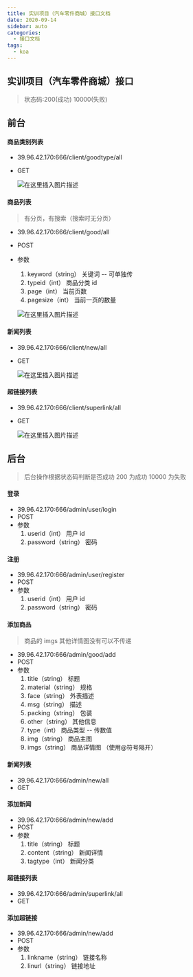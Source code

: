 ```yaml
---
title: 实训项目（汽车零件商城）接口文档
date: 2020-09-14
sidebar: auto
categories:
  - 接口文档
tags:
  - koa
---
```


## 实训项目（汽车零件商城）接口

> 状态码:200(成功) 10000(失败)

## 前台

#### 商品类别列表

- 39.96.42.170:666/client/goodtype/all
- GET

  ![在这里插入图片描述](https://img-blog.csdnimg.cn/20200915110314279.png?x-oss-process=image/watermark,type_ZmFuZ3poZW5naGVpdGk,shadow_10,text_aHR0cHM6Ly9ibG9nLmNzZG4ubmV0L3dlaXhpbl80NjI0MDE2Mg==,size_16,color_FFFFFF,t_70#pic_center)

#### 商品列表

> 有分页，有搜索（搜索时无分页）

- 39.96.42.170:666/client/good/all
- POST
- 参数

  1. keyword（string） 关键词 -- 可单独传
  2. typeid（int） 商品分类 id
  3. page（int） 当前页数
  4. pagesize（int） 当前一页的数量

  ![在这里插入图片描述](https://img-blog.csdnimg.cn/20200915105246856.png?x-oss-process=image/watermark,type_ZmFuZ3poZW5naGVpdGk,shadow_10,text_aHR0cHM6Ly9ibG9nLmNzZG4ubmV0L3dlaXhpbl80NjI0MDE2Mg==,size_16,color_FFFFFF,t_70#pic_center)

#### 新闻列表

- 39.96.42.170:666/client/new/all
- GET

  ![在这里插入图片描述](https://img-blog.csdnimg.cn/20200915105516592.png?x-oss-process=image/watermark,type_ZmFuZ3poZW5naGVpdGk,shadow_10,text_aHR0cHM6Ly9ibG9nLmNzZG4ubmV0L3dlaXhpbl80NjI0MDE2Mg==,size_16,color_FFFFFF,t_70#pic_center)

#### 超链接列表

- 39.96.42.170:666/client/superlink/all
- GET

  ![在这里插入图片描述](https://img-blog.csdnimg.cn/20200915105645167.png?x-oss-process=image/watermark,type_ZmFuZ3poZW5naGVpdGk,shadow_10,text_aHR0cHM6Ly9ibG9nLmNzZG4ubmV0L3dlaXhpbl80NjI0MDE2Mg==,size_16,color_FFFFFF,t_70#pic_center)

## 后台

> 后台操作根据状态码判断是否成功 200 为成功 10000 为失败

#### 登录

- 39.96.42.170:666/admin/user/login
- POST
- 参数
  1. userid（int） 用户 id
  2. password（string） 密码

#### 注册

- 39.96.42.170:666/admin/user/register
- POST
- 参数
  1. userid（int） 用户 id
  2. password（string） 密码

#### 添加商品

> 商品的 imgs 其他详情图没有可以不传递

- 39.96.42.170:666/admin/good/add
- POST
- 参数
  1. title（string） 标题
  2. material（string） 规格
  3. face（string） 外表描述
  4. msg（string） 描述
  5. packing（string） 包装
  6. other（string） 其他信息
  7. type（int） 商品类型 -- 传数值
  8. img（string） 商品主图
  9. imgs（string） 商品详情图 （使用@符号隔开）

#### 新闻列表

- 39.96.42.170:666/admin/new/all
- GET

#### 添加新闻

- 39.96.42.170:666/admin/new/add
- POST
- 参数
  1. title（string） 标题
  2. content（string） 新闻详情
  3. tagtype（int） 新闻分类

#### 超链接列表

- 39.96.42.170:666/admin/superlink/all
- GET

#### 添加超链接

- 39.96.42.170:666/admin/new/add
- POST
- 参数
  1. linkname（string） 链接名称
  2. linurl（string） 链接地址
